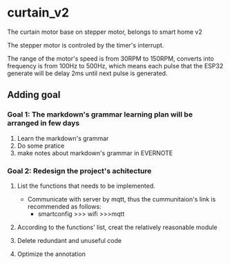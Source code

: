 # curtain_v2
The curtain motor base on stepper motor, belongs to smart home v2

The stepper motor is controled by the timer's interrupt. 

The range of the motor's speed is from 30RPM to 150RPM, converts into frequency is from 100Hz to 500Hz, which means each pulse that the ESP32 generate will be delay 2ms until next pulse is generated.


## Adding goal
### Goal 1: The markdown's grammar learning plan will be arranged in few days
1. Learn the markdown's grammar
2. Do some pratice
3. make notes about markdown's grammar in EVERNOTE

### Goal 2: Redesign the project's achitecture
1. List the functions that needs to be implemented.
	- Communicate with server by mqtt, thus the cummunitaion's link is recommended as follows:
    	- smartconfig >>> wifi >>>mqtt

2. According to the functions' list, creat the relatively reasonable module
3. Delete redundant and unuseful code
4. Optimize the annotation

